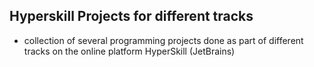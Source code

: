 ## Hyperskill Projects for different tracks

- collection of several programming projects done as part of different tracks on the online platform HyperSkill (JetBrains)
